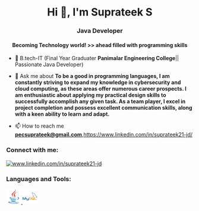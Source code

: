<h1 align="center">Hi 👋, I'm Suprateek S</h1>
<h3 align="center">Java Developer</h3>
<h4 align="center">Becoming Technology world! >> ahead filled with programming skills</h4>



- 🔭 B.tech-IT (Final Year Graduater **Panimalar Engineering College**|| Passionate Java Developer)
- 💬 Ask me about **To be a good  in programming languages, I am constantly striving to expand my knowledge in cybersecurity and cloud computing, as these areas offer numerous career prospects. I am enthusiastic about applying my practical design skills to successfully accomplish any given task. As a team player, I excel in project completion and possess excellent communication skills, along with a keen ability to learn and adapt.**

- 📫 How to reach me **pecsuprateek@gmail.com**,https://www.linkedin.com/in/suprateek21-jd/

<h3 align="left">Connect with me:</h3>
<p align="left">
<a href="https://www.linkedin.com/in/suprateek21-jd/" target="blank"><img align="center" src="https://raw.githubusercontent.com/rahuldkjain/github-profile-readme-generator/master/src/images/icons/Social/linked-in-alt.svg" alt="www.linkedin.com/in/suprateek21-jd" height="30" width="40" /></a>
</p>

<h3 align="left">Languages and Tools:</h3>
 </a> <a href="https://www.java.com" target="_blank" rel="noreferrer"> <img src="https://raw.githubusercontent.com/devicons/devicon/master/icons/java/java-original.svg" alt="java" width="40" height="40"/> </a> <a href="https://www.mysql.com/" target="_blank" rel="noreferrer"> <img src="https://raw.githubusercontent.com/devicons/devicon/master/icons/mysql/mysql-original-wordmark.svg" alt="mysql" width="40" height="40"/> </a>
 
